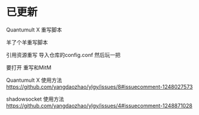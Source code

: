 # 已更新

Quantumult X 重写脚本

羊了个羊重写脚本

引用资源重写 导入仓库的config.conf 然后玩一把

要打开 重写和MitM


Quantumult X 使用方法  https://github.com/yangdaozhao/ylgy/issues/8#issuecomment-1248027573

shadowsocket 使用方法  https://github.com/yangdaozhao/ylgy/issues/4#issuecomment-1248871028





